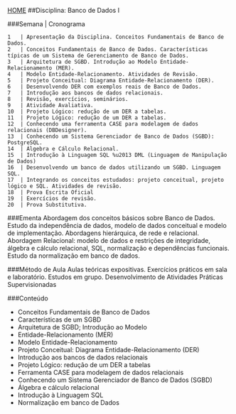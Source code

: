 [HOME](https://github.com/lucastafarelbs/Ensino-Superior-de-Informatica-GRATUITO) 
##Disciplina: Banco de Dados I

###Semana | Cronograma
```
1	| Apresentação da Disciplina. Conceitos Fundamentais de Banco de Dados.
2	| Conceitos Fundamentais de Banco de Dados. Características típicas de um Sistema de Gerenciamento de Banco de Dados.
3	| Arquitetura de SGBD. Introdução ao Modelo Entidade-Relacionamento (MER).
4	| Modelo Entidade-Relacionamento. Atividades de Revisão.
5	| Projeto Conceitual: Diagrama Entidade-Relacionamento (DER).
6	| Desenvolvendo DER com exemplos reais de Banco de Dados.
7	| Introdução aos bancos de dados relacionais.
8	| Revisão, exercícios, seminários.
9	| Atividade Avaliativa.
10	| Projeto Lógico: redução de um DER a tabelas.
11	| Projeto Lógico: redução de um DER a tabelas.
12	| Conhecendo uma ferramenta CASE para modelagem de dados relacionais (DBDesigner).
13	| Conhecendo um Sistema Gerenciador de Banco de Dados (SGBD): PostgreSQL.
14	| Álgebra e Cálculo Relacional.
15	| Introdução à Linguagem SQL %u2013 DML (Linguagem de Manipulação de Dados)
16	| Desenvolvendo um banco de dados utilizando um SGBD. Linguagem SQL.
17	| Integrando os conceitos estudados: projeto conceitual, projeto lógico e SQL. Atividades de revisão.
18	| Prova Escrita Oficial
19	| Exercícios de revisão.
20	| Prova Substitutiva.

```
###Ementa
Abordagem dos conceitos básicos sobre Banco de Dados. Estudo da independência de dados, modelo de dados conceitual e modelo de implementação. Abordagens hierárquica, de rede e relacional. Abordagem Relacional: modelo de dados e restrições de integridade, álgebra e cálculo relacional, SQL, normalização e dependências funcionais. Estudo da normalização em banco de dados.

###Método de Aula
Aulas teóricas expositivas. Exercícios práticos em sala e laboratório. Estudos em grupo. Desenvolvimento de Atividades Práticas Supervisionadas

###Conteúdo
- Conceitos Fundamentais de Banco de Dados
- Características de um SGBD
- Arquitetura de SGBD; Introdução ao Modelo
- Entidade-Relacionamento (MER)
- Modelo Entidade-Relacionamento
- Projeto Conceitual: Diagrama Entidade-Relacionamento (DER)
- Introdução aos bancos de dados relacionais
- Projeto Lógico: redução de um DER a tabelas
- Ferramenta CASE para modelagem de dados relacionais
- Conhecendo um Sistema Gerenciador de Banco de Dados (SGBD)
- Álgebra e cálculo relacional 
- Introdução à Linguagem SQL
- Normalização em banco de Dados